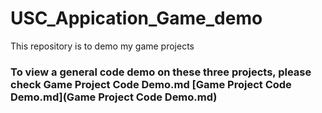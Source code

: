# USC_Appication_Game_demo
This repository is to demo my game projects 

### To view a general code demo on these three projects, please check Game Project Code Demo.md [Game Project Code Demo.md](Game Project Code Demo.md)


